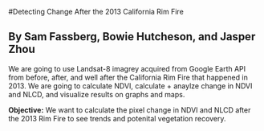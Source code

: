 #Detecting Change After the 2013 California Rim Fire

## By Sam Fassberg, Bowie Hutcheson, and Jasper Zhou

We are going to use Landsat-8 imagrey acquired from Google Earth API from before, after, and well after the California Rim Fire that happened in 2013. We are going to calculate NDVI, calculate + anaylze change in NDVI and NLCD, and visualize results on graphs and maps. 

**Objective:** We want to calculate the pixel change in NDVI and NLCD after the 2013 Rim Fire to see trends and potenital vegetation recovery.

